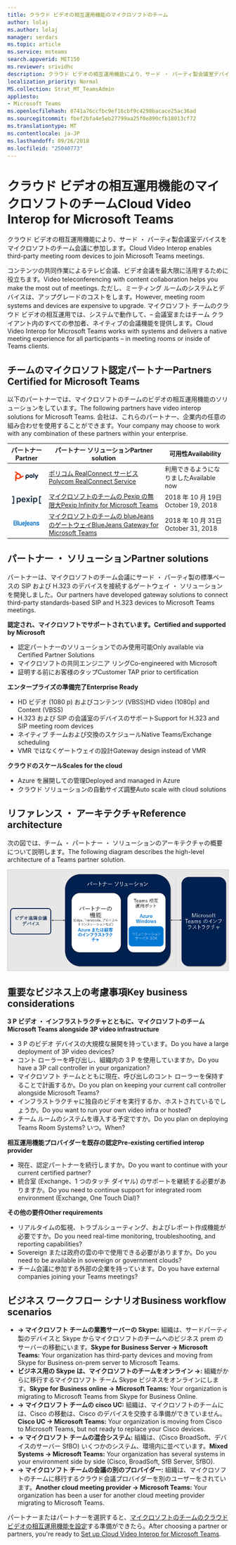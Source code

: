 ```yaml
---
title: クラウド ビデオの相互運用機能のマイクロソフトのチーム
author: lolaj
ms.author: lolaj
manager: serdars
ms.topic: article
ms.service: msteams
search.appverid: MET150
ms.reviewer: srividhc
description: クラウド ビデオの相互運用機能により、サード ・ パーティ製会議室デバイスをマイクロソフトのチーム会議に参加します。
localization_priority: Normal
MS.collection: Strat_MT_TeamsAdmin
appliesto:
- Microsoft Teams
ms.openlocfilehash: 8741a76ccfbc9ef16cbf9c4298bacace25ac36ad
ms.sourcegitcommit: fbef2bfa4e5eb27799aa25f0e890cfb18013cf72
ms.translationtype: MT
ms.contentlocale: ja-JP
ms.lasthandoff: 09/26/2018
ms.locfileid: "25040773"
---
```

# <a name="cloud-video-interop-for-microsoft-teams"></a><span data-ttu-id="447d3-103">クラウド ビデオの相互運用機能のマイクロソフトのチーム</span><span class="sxs-lookup"><span data-stu-id="447d3-103">Cloud Video Interop for Microsoft Teams</span></span>

<span data-ttu-id="447d3-104">クラウド ビデオの相互運用機能により、サード ・ パーティ製会議室デバイスをマイクロソフトのチーム会議に参加します。</span><span class="sxs-lookup"><span data-stu-id="447d3-104">Cloud Video Interop enables third-party meeting room devices to join Microsoft Teams meetings.</span></span>

<span data-ttu-id="447d3-105">コンテンツの共同作業によるテレビ会議、ビデオ会議を最大限に活用するために役立ちます。</span><span class="sxs-lookup"><span data-stu-id="447d3-105">Video teleconferencing with content collaboration helps you make the most out of meetings.</span></span> <span data-ttu-id="447d3-106">ただし、ミーティング ルームのシステムとデバイスは、アップグレードのコストをします。</span><span class="sxs-lookup"><span data-stu-id="447d3-106">However, meeting room systems and devices are expensive to upgrade.</span></span> <span data-ttu-id="447d3-107">マイクロソフト チームのクラウド ビデオの相互運用では、システムで動作して、– 会議室またはチーム クライアント内のすべての参加者、ネイティブの会議機能を提供します。</span><span class="sxs-lookup"><span data-stu-id="447d3-107">Cloud Video Interop for Microsoft Teams works with systems and delivers a native meeting experience for all participants – in meeting rooms or inside of Teams clients.</span></span> 

## <a name="partners-certified-for-microsoft-teams"></a><span data-ttu-id="447d3-108">チームのマイクロソフト認定パートナー</span><span class="sxs-lookup"><span data-stu-id="447d3-108">Partners Certified for Microsoft Teams</span></span>

<span data-ttu-id="447d3-109">以下のパートナーでは、マイクロソフトのチームのビデオの相互運用機能のソリューションをしています。</span><span class="sxs-lookup"><span data-stu-id="447d3-109">The following partners have video interop solutions for Microsoft Teams.</span></span> <span data-ttu-id="447d3-110">会社は、これらのパートナー、企業内の任意の組み合わせを使用することができます。</span><span class="sxs-lookup"><span data-stu-id="447d3-110">Your company may choose to work with any combination of these partners within your enterprise.</span></span> 


|<span data-ttu-id="447d3-111">パートナー</span><span class="sxs-lookup"><span data-stu-id="447d3-111">Partner</span></span>|<span data-ttu-id="447d3-112">パートナー ソリューション</span><span class="sxs-lookup"><span data-stu-id="447d3-112">Partner solution</span></span>|<span data-ttu-id="447d3-113">可用性</span><span class="sxs-lookup"><span data-stu-id="447d3-113">Availability</span></span>|
|----|---|----|
|![ポリコム RealConnect](media/polycom.png) | <span data-ttu-id="447d3-115"><a href="https://aka.ms/PolycomRealConnect" target="_blank">ポリコム RealConnect サービス</a></span><span class="sxs-lookup"><span data-stu-id="447d3-115"><a href="https://aka.ms/PolycomRealConnect" target="_blank">Polycom RealConnect Service</a></span></span> |<span data-ttu-id="447d3-116">利用できるようになりました</span><span class="sxs-lookup"><span data-stu-id="447d3-116">Available now</span></span>|
|![Pexip 無限大](media/pexip.png)| <span data-ttu-id="447d3-118"><a href="https://aka.ms/PexipInfinity" target="_blank">マイクロソフトのチームの Pexip の無限大</a></span><span class="sxs-lookup"><span data-stu-id="447d3-118"><a href="https://aka.ms/PexipInfinity" target="_blank">Pexip Infinity for Microsoft Teams</a></span></span> | <span data-ttu-id="447d3-119">2018 年 10 月 19日</span><span class="sxs-lookup"><span data-stu-id="447d3-119">October 19, 2018</span></span>|
|![BlueJeans ゲートウェイ](media/bluejeans.png)| <span data-ttu-id="447d3-121"><a href="https://aka.ms/BluejeansGateway" target="_blank">マイクロソフトのチームの blueJeans のゲートウェイ</a></span><span class="sxs-lookup"><span data-stu-id="447d3-121"><a href="https://aka.ms/BluejeansGateway" target="_blank">BlueJeans Gateway for Microsoft Teams</a></span></span> | <span data-ttu-id="447d3-122">2018 年 10 月 31日</span><span class="sxs-lookup"><span data-stu-id="447d3-122">October 31, 2018</span></span>|

## <a name="partner-solutions"></a><span data-ttu-id="447d3-123">パートナー ・ ソリューション</span><span class="sxs-lookup"><span data-stu-id="447d3-123">Partner solutions</span></span>

<span data-ttu-id="447d3-124">パートナーは、マイクロソフトのチーム会議にサード ・ パーティ製の標準ベースの SIP および H.323 のデバイスを接続するゲートウェイ ・ ソリューションを開発しました。</span><span class="sxs-lookup"><span data-stu-id="447d3-124">Our partners have developed gateway solutions to connect third-party standards-based SIP and H.323 devices to Microsoft Teams meetings.</span></span>  
 
<span data-ttu-id="447d3-125">**認定され、マイクロソフトでサポートされています。**</span><span class="sxs-lookup"><span data-stu-id="447d3-125">**Certified and supported by Microsoft**</span></span>

- <span data-ttu-id="447d3-126">認定パートナーのソリューションでのみ使用可能</span><span class="sxs-lookup"><span data-stu-id="447d3-126">Only available via Certified Partner Solutions</span></span>
- <span data-ttu-id="447d3-127">マイクロソフトの共同エンジニア リング</span><span class="sxs-lookup"><span data-stu-id="447d3-127">Co-engineered with Microsoft</span></span>
- <span data-ttu-id="447d3-128">証明する前にお客様のタップ</span><span class="sxs-lookup"><span data-stu-id="447d3-128">Customer TAP prior to certification</span></span>

<span data-ttu-id="447d3-129">**エンタープライズの準備完了**</span><span class="sxs-lookup"><span data-stu-id="447d3-129">**Enterprise Ready**</span></span>

- <span data-ttu-id="447d3-130">HD ビデオ (1080 p) およびコンテンツ (VBSS)</span><span class="sxs-lookup"><span data-stu-id="447d3-130">HD video (1080p) and Content (VBSS)</span></span>
- <span data-ttu-id="447d3-131">H.323 および SIP の会議室のデバイスのサポート</span><span class="sxs-lookup"><span data-stu-id="447d3-131">Support for H.323 and SIP meeting room devices</span></span>
- <span data-ttu-id="447d3-132">ネイティブ チームおよび交換のスケジュール</span><span class="sxs-lookup"><span data-stu-id="447d3-132">Native Teams/Exchange scheduling</span></span>
- <span data-ttu-id="447d3-133">VMR ではなくゲートウェイの設計</span><span class="sxs-lookup"><span data-stu-id="447d3-133">Gateway design instead of VMR</span></span>

<span data-ttu-id="447d3-134">**クラウドのスケール**</span><span class="sxs-lookup"><span data-stu-id="447d3-134">**Scales for the cloud**</span></span>

- <span data-ttu-id="447d3-135">Azure を展開しての管理</span><span class="sxs-lookup"><span data-stu-id="447d3-135">Deployed and managed in Azure</span></span>
- <span data-ttu-id="447d3-136">クラウド ソリューションの自動サイズ調整</span><span class="sxs-lookup"><span data-stu-id="447d3-136">Auto scale with cloud solutions</span></span>

 
## <a name="reference-architecture"></a><span data-ttu-id="447d3-137">リファレンス ・ アーキテクチャ</span><span class="sxs-lookup"><span data-stu-id="447d3-137">Reference architecture</span></span>

<span data-ttu-id="447d3-138">次の図では、チーム ・ パートナー ・ ソリューションのアーキテクチャの概要について説明します。</span><span class="sxs-lookup"><span data-stu-id="447d3-138">The following diagram describes the high-level architecture of a Teams partner solution.</span></span>

![チームのビデオの相互運用をクラウド パートナー ソリューション](media/teams-cloud-video-interop-partner-solution.png)

## <a name="key-business-considerations"></a><span data-ttu-id="447d3-140">重要なビジネス上の考慮事項</span><span class="sxs-lookup"><span data-stu-id="447d3-140">Key business considerations</span></span>

<span data-ttu-id="447d3-141">**3 P ビデオ ・ インフラストラクチャとともに、マイクロソフトのチーム**</span><span class="sxs-lookup"><span data-stu-id="447d3-141">**Microsoft Teams alongside 3P video infrastructure**</span></span>

- <span data-ttu-id="447d3-142">3 P のビデオ デバイスの大規模な展開を持っています。</span><span class="sxs-lookup"><span data-stu-id="447d3-142">Do you have a large deployment of 3P video devices?</span></span>
- <span data-ttu-id="447d3-143">コント ローラーを呼び出し、組織内の 3 P を使用していますか。</span><span class="sxs-lookup"><span data-stu-id="447d3-143">Do you have a 3P call controller in your organization?</span></span>
- <span data-ttu-id="447d3-144">マイクロソフト チームとともに現在、呼び出しのコント ローラーを保持することで計画するか。</span><span class="sxs-lookup"><span data-stu-id="447d3-144">Do you plan on keeping your current call controller alongside Microsoft Teams?</span></span>
- <span data-ttu-id="447d3-145">インフラストラクチャに独自のビデオを実行するか、ホストされているでしょうか。</span><span class="sxs-lookup"><span data-stu-id="447d3-145">Do you want to run your own video infra or hosted?</span></span> 
- <span data-ttu-id="447d3-146">チーム ルームのシステムを導入する予定ですか。</span><span class="sxs-lookup"><span data-stu-id="447d3-146">Do you plan on deploying Teams Room Systems?</span></span> <span data-ttu-id="447d3-147">いつ。</span><span class="sxs-lookup"><span data-stu-id="447d3-147">When?</span></span>

<span data-ttu-id="447d3-148">**相互運用機能プロバイダーを既存の認定**</span><span class="sxs-lookup"><span data-stu-id="447d3-148">**Pre-existing certified interop provider**</span></span>

- <span data-ttu-id="447d3-149">現在、認定パートナーを続行しますか。</span><span class="sxs-lookup"><span data-stu-id="447d3-149">Do you want to continue with your current certified partner?</span></span>
- <span data-ttu-id="447d3-150">統合室 (Exchange、1 つのタッチ ダイヤル) のサポートを継続する必要がありますか。</span><span class="sxs-lookup"><span data-stu-id="447d3-150">Do you need to continue support for integrated room environment (Exchange, One Touch Dial)?</span></span>

<span data-ttu-id="447d3-151">**その他の要件**</span><span class="sxs-lookup"><span data-stu-id="447d3-151">**Other requirements**</span></span>

- <span data-ttu-id="447d3-152">リアルタイムの監視、トラブルシューティング、およびレポート作成機能が必要ですか。</span><span class="sxs-lookup"><span data-stu-id="447d3-152">Do you need real-time monitoring, troubleshooting, and reporting capabilities?</span></span>
- <span data-ttu-id="447d3-153">Sovereign または政府の雲の中で使用できる必要がありますか。</span><span class="sxs-lookup"><span data-stu-id="447d3-153">Do you need to be available in sovereign or government clouds?</span></span>
- <span data-ttu-id="447d3-154">チーム会議に参加する外部の企業を持っています。</span><span class="sxs-lookup"><span data-stu-id="447d3-154">Do you have external companies joining your Teams meetings?</span></span> 

## <a name="business-workflow-scenarios"></a><span data-ttu-id="447d3-155">ビジネス ワークフロー シナリオ</span><span class="sxs-lookup"><span data-stu-id="447d3-155">Business workflow scenarios</span></span>

- <span data-ttu-id="447d3-156">**-> マイクロソフト チームの業務サーバーの Skype:** 組織は、サードパーティ製のデバイスと Skype からマイクロソフトのチームへのビジネス prem のサーバーの移動にいます。</span><span class="sxs-lookup"><span data-stu-id="447d3-156">**Skype for Business Server -> Microsoft Teams:** Your organization has third-party devices and moving from Skype for Business on-prem server to Microsoft Teams.</span></span>  
- <span data-ttu-id="447d3-157">**ビジネス用の Skype は、マイクロソフトのチームをオンライン ->:** 組織がからに移行するマイクロソフト チーム Skype ビジネスをオンラインにします。</span><span class="sxs-lookup"><span data-stu-id="447d3-157">**Skype for Business online -> Microsoft Teams:** Your organization is migrating to Microsoft Teams from Skype for Business Online.</span></span>
- <span data-ttu-id="447d3-158">**-> マイクロソフト チームの cisco UC:** 組織は、マイクロソフトのチームには、Cisco の移動は、Cisco のデバイスを交換する準備ができていません。</span><span class="sxs-lookup"><span data-stu-id="447d3-158">**Cisco UC -> Microsoft Teams:** Your organization is moving from Cisco to Microsoft Teams, but not ready to replace your Cisco devices.</span></span>
- <span data-ttu-id="447d3-159">**-> マイクロソフト チームの混合システム:** 組織は、(Cisco BroadSoft、デバイスのサーバー SfBO) いくつかのシステム、環境内に並べています。</span><span class="sxs-lookup"><span data-stu-id="447d3-159">**Mixed Systems -> Microsoft Teams:** Your organization has several systems in your environment side by side (Cisco, BroadSoft, SfB Server, SfBO).</span></span>
- <span data-ttu-id="447d3-160">**-> マイクロソフト チームの会議の別のプロバイダー:** 組織は、マイクロソフトのチームに移行するクラウド会議プロバイダーを別のユーザーをされています。</span><span class="sxs-lookup"><span data-stu-id="447d3-160">**Another cloud meeting provider -> Microsoft Teams:** Your organization has been a user for another cloud meeting provider migrating to Microsoft Teams.</span></span>


<span data-ttu-id="447d3-161">パートナーまたはパートナーを選択すると、[マイクロソフトのチームのクラウド ビデオの相互運用機能を設定](cloud-video-interop-for-teams-set-up.md)する準備ができたら。</span><span class="sxs-lookup"><span data-stu-id="447d3-161">After choosing a partner or partners, you're ready to [Set up Cloud Video Interop for Microsoft Teams](cloud-video-interop-for-teams-set-up.md).</span></span> 
